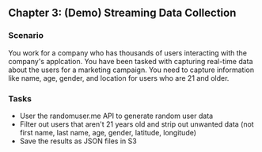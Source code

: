 ## Chapter 3: (Demo) Streaming Data Collection

### Scenario

You work for a company who has thousands of users interacting with the company's applcation. You have been tasked with capturing real-time data about the users for a marketing campaign. You need to capture information like name, age, gender, and location for users who are 21 and older.

### Tasks

- User the randomuser.me API to generate random user data
- Filter out users that aren't 21 years old and strip out unwanted data (not first name, last name, age, gender, latitude, longitude)
- Save the results as JSON files in S3
